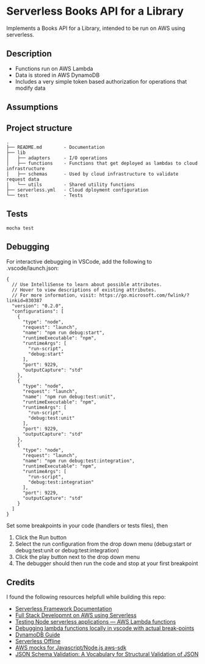 # Serverless Books API for a Library

Implements a Books API for a Library, intended to be run on AWS using serverless.

## Description

- Functions run on AWS Lambda
- Data is stored in AWS DynamoDB
- Includes a very simple token based authorization for operations that modify data

## Assumptions

## Project structure

```
.
├── README.md        - Documentation
├── lib
│   ├── adapters     - I/O operations
│   ├── functions    - Functions that get deployed as lambdas to cloud infrastructure
│   ├── schemas      - Used by cloud infrastructure to validate request data
│   └── utils        - Shared utility functions
├── serverless.yml   - Cloud dployment configuration
└── test             - Tests
```

## Tests

```
mocha test
```

## Debugging

For interactive debugging in VSCode, add the following to .vscode/launch.json:

```
{
  // Use IntelliSense to learn about possible attributes.
  // Hover to view descriptions of existing attributes.
  // For more information, visit: https://go.microsoft.com/fwlink/?linkid=830387
  "version": "0.2.0",
  "configurations": [
    {
      "type": "node",
      "request": "launch",
      "name": "npm run debug:start",
      "runtimeExecutable": "npm",
      "runtimeArgs": [
        "run-script",
        "debug:start"
      ],
      "port": 9229,
      "outputCapture": "std"
    },
    {
      "type": "node",
      "request": "launch",
      "name": "npm run debug:test:unit",
      "runtimeExecutable": "npm",
      "runtimeArgs": [
        "run-script",
        "debug:test:unit"
      ],
      "port": 9229,
      "outputCapture": "std"
    },
    {
      "type": "node",
      "request": "launch",
      "name": "npm run debug:test:integration",
      "runtimeExecutable": "npm",
      "runtimeArgs": [
        "run-script",
        "debug:test:integration"
      ],
      "port": 9229,
      "outputCapture": "std"
    }
  ]
}
```

Set some breakpoints in your code (handlers or tests files), then

1. Click the Run button
2. Select the run configuration from the drop down menu (debug:start or debug:test:unit or debug:test:integration)
3. Click the play button next to the drop down menu
4. The debugger should then run the code and stop at your first breakpoint

## Credits

I found the following resources helpfull while building this repo:

- [Serverless Framework Documentation](https://www.serverless.com/framework/docs/)
- [Full Stack Developmnt on AWS using Serverless](https://www.youtube.com/playlist?list=PLIIjEI2fYC-BZliSOIhWUqiiwadhCvewg)
- [Testing Node serverless applications — AWS Lambda functions](https://blog.logrocket.com/testing-node-serverless-applications-aws-lambda-functions)
- [Debugging lambda functions locally in vscode with actual break-points](https://medium.com/@OneMuppet_/debugging-lambada-functions-locally-in-vscode-with-actual-break-points-deee6235f590)
- [DynamoDB Guide](https://www.dynamodbguide.com/what-is-dynamo-db)
- [Serverless Offline](https://github.com/dherault/serverless-offline)
- [AWS mocks for Javascript/Node.js aws-sdk](https://github.com/dwyl/aws-sdk-mock)
- [JSON Schema Validation: A Vocabulary for Structural Validation of JSON](http://json-schema.org/draft/2019-09/json-schema-validation.html)
